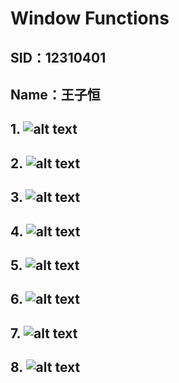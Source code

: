 # Window Functions

## SID：12310401

## Name：王子恒

## 1. ![alt text](record6/image.png)

## 2. ![alt text](record6/image-1.png)

## 3. ![alt text](record6/image-2.png)

## 4. ![alt text](record6/image-3.png)

## 5. ![alt text](record6/image-4.png)

## 6. ![alt text](record6/image-5.png)

## 7. ![alt text](record6/image-6.png)

## 8. ![alt text](record6/image-7.png)